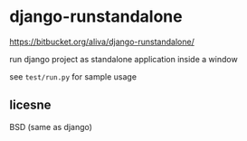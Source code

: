 # django-runstandalone

https://bitbucket.org/aliva/django-runstandalone/

run django project as standalone application inside a window

see `test/run.py` for sample usage

## licesne

BSD (same as django)
